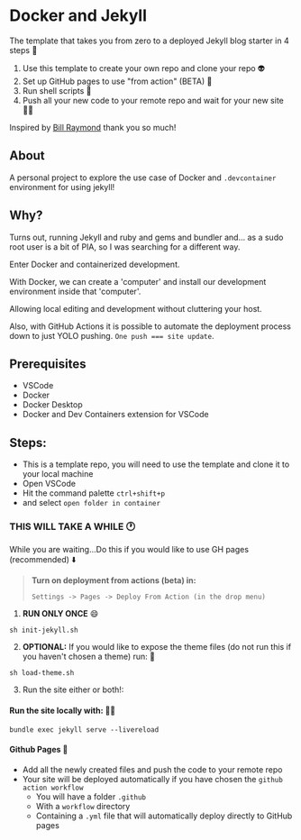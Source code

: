 # Docker and Jekyll

The template that takes you from zero to a deployed Jekyll blog starter in 4 steps 🚀
1. Use this template to create your own repo and clone your repo 👽
2. Set up GitHub pages to use "from action" (BETA) 🤞
3. Run shell scripts 🐚
4. Push all your new code to your remote repo and wait for your new site 🧙‍♂️

Inspired by [Bill Raymond](https://github.com/BillRaymond) thank you so much!

## About

A personal project to explore the use case of Docker and `.devcontainer` environment for using jekyll!

## Why?
Turns out, running Jekyll and ruby and gems and bundler and... as a sudo root user is a bit of PIA, so I was searching for a different way.

Enter Docker and containerized development. 

With Docker, we can create a 'computer' and install our development environment inside that 'computer'. 

Allowing local editing and development without cluttering your host. 

Also, with GitHub Actions it is possible to automate the deployment process down to just YOLO pushing. `One push === site update`.

## Prerequisites
- VSCode
- Docker
- Docker Desktop
- Docker and Dev Containers extension for VSCode

## Steps:

- This is a template repo, you will need to use the template and clone it to your local machine
- Open VSCode
- Hit the command palette `ctrl+shift+p` 
 - and select `open folder in container` 

### THIS WILL TAKE A WHILE 🕐
While you are waiting...Do this if you would like to use GH pages (recommended) ⬇️
 
> **Turn on deployment from actions (beta) in:**
> 
> `Settings -> Pages -> Deploy From Action (in the drop menu)` 

1. **RUN ONLY ONCE** :smile:

```shell
sh init-jekyll.sh
```

2. **OPTIONAL:** If you would like to expose the theme files (do not run this if you haven't chosen a theme) run: 🤔

```shell
sh load-theme.sh
```
3. Run the site either or both!: 
#### Run the site locally with: 👨‍💻

 ```shell
 bundle exec jekyll serve --livereload
 ```
#### Github Pages 👏
- Add all the newly created files and push the code to your remote repo
- Your site will be deployed automatically if you have chosen the `github action workflow` 
  - You will have a folder `.github`
  - With a `workflow` directory
  - Containing a `.yml` file that will automatically deploy directly to GitHub pages

